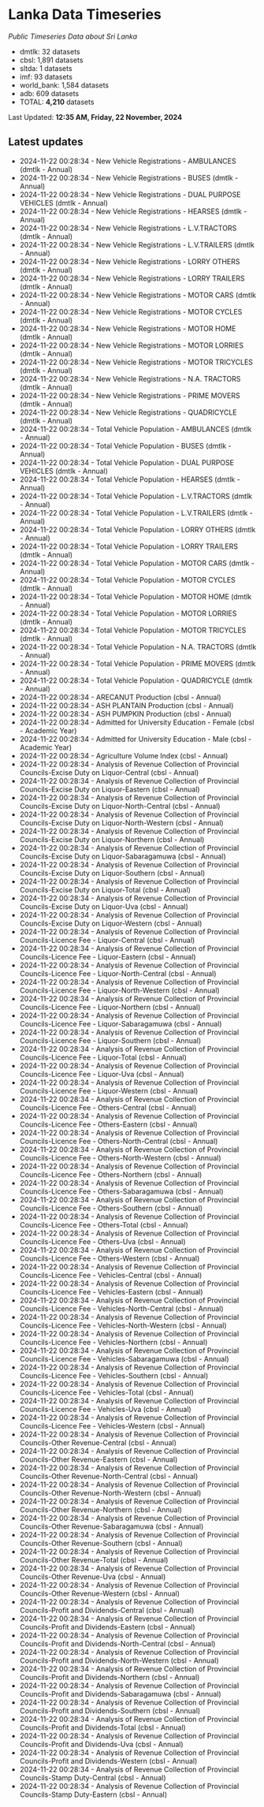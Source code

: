# Lanka Data Timeseries
*Public Timeseries Data about Sri Lanka*

* dmtlk: 32 datasets
* cbsl: 1,891 datasets
* sltda: 1 datasets
* imf: 93 datasets
* world_bank: 1,584 datasets
* adb: 609 datasets
* TOTAL: **4,210** datasets

Last Updated: **12:35 AM, Friday, 22 November, 2024**

## Latest updates

* 2024-11-22 00:28:34 - New Vehicle Registrations - AMBULANCES (dmtlk - Annual)
* 2024-11-22 00:28:34 - New Vehicle Registrations - BUSES (dmtlk - Annual)
* 2024-11-22 00:28:34 - New Vehicle Registrations - DUAL PURPOSE VEHICLES (dmtlk - Annual)
* 2024-11-22 00:28:34 - New Vehicle Registrations - HEARSES (dmtlk - Annual)
* 2024-11-22 00:28:34 - New Vehicle Registrations - L.V.TRACTORS (dmtlk - Annual)
* 2024-11-22 00:28:34 - New Vehicle Registrations - L.V.TRAILERS (dmtlk - Annual)
* 2024-11-22 00:28:34 - New Vehicle Registrations - LORRY OTHERS (dmtlk - Annual)
* 2024-11-22 00:28:34 - New Vehicle Registrations - LORRY TRAILERS (dmtlk - Annual)
* 2024-11-22 00:28:34 - New Vehicle Registrations - MOTOR CARS (dmtlk - Annual)
* 2024-11-22 00:28:34 - New Vehicle Registrations - MOTOR CYCLES (dmtlk - Annual)
* 2024-11-22 00:28:34 - New Vehicle Registrations - MOTOR HOME (dmtlk - Annual)
* 2024-11-22 00:28:34 - New Vehicle Registrations - MOTOR LORRIES (dmtlk - Annual)
* 2024-11-22 00:28:34 - New Vehicle Registrations - MOTOR TRICYCLES (dmtlk - Annual)
* 2024-11-22 00:28:34 - New Vehicle Registrations - N.A. TRACTORS (dmtlk - Annual)
* 2024-11-22 00:28:34 - New Vehicle Registrations - PRIME MOVERS (dmtlk - Annual)
* 2024-11-22 00:28:34 - New Vehicle Registrations - QUADRICYCLE (dmtlk - Annual)
* 2024-11-22 00:28:34 - Total Vehicle Population - AMBULANCES (dmtlk - Annual)
* 2024-11-22 00:28:34 - Total Vehicle Population - BUSES (dmtlk - Annual)
* 2024-11-22 00:28:34 - Total Vehicle Population - DUAL PURPOSE VEHICLES (dmtlk - Annual)
* 2024-11-22 00:28:34 - Total Vehicle Population - HEARSES (dmtlk - Annual)
* 2024-11-22 00:28:34 - Total Vehicle Population - L.V.TRACTORS (dmtlk - Annual)
* 2024-11-22 00:28:34 - Total Vehicle Population - L.V.TRAILERS (dmtlk - Annual)
* 2024-11-22 00:28:34 - Total Vehicle Population - LORRY OTHERS (dmtlk - Annual)
* 2024-11-22 00:28:34 - Total Vehicle Population - LORRY TRAILERS (dmtlk - Annual)
* 2024-11-22 00:28:34 - Total Vehicle Population - MOTOR CARS (dmtlk - Annual)
* 2024-11-22 00:28:34 - Total Vehicle Population - MOTOR CYCLES (dmtlk - Annual)
* 2024-11-22 00:28:34 - Total Vehicle Population - MOTOR HOME (dmtlk - Annual)
* 2024-11-22 00:28:34 - Total Vehicle Population - MOTOR LORRIES (dmtlk - Annual)
* 2024-11-22 00:28:34 - Total Vehicle Population - MOTOR TRICYCLES (dmtlk - Annual)
* 2024-11-22 00:28:34 - Total Vehicle Population - N.A. TRACTORS (dmtlk - Annual)
* 2024-11-22 00:28:34 - Total Vehicle Population - PRIME MOVERS (dmtlk - Annual)
* 2024-11-22 00:28:34 - Total Vehicle Population - QUADRICYCLE (dmtlk - Annual)
* 2024-11-22 00:28:34 - ARECANUT Production (cbsl - Annual)
* 2024-11-22 00:28:34 - ASH PLANTAIN Production (cbsl - Annual)
* 2024-11-22 00:28:34 - ASH PUMPKIN Production (cbsl - Annual)
* 2024-11-22 00:28:34 - Admitted for University Education - Female (cbsl - Academic Year)
* 2024-11-22 00:28:34 - Admitted for University Education - Male (cbsl - Academic Year)
* 2024-11-22 00:28:34 - Agriculture Volume Index (cbsl - Annual)
* 2024-11-22 00:28:34 - Analysis of Revenue Collection of Provincial Councils-Excise Duty on Liquor-Central (cbsl - Annual)
* 2024-11-22 00:28:34 - Analysis of Revenue Collection of Provincial Councils-Excise Duty on Liquor-Eastern (cbsl - Annual)
* 2024-11-22 00:28:34 - Analysis of Revenue Collection of Provincial Councils-Excise Duty on Liquor-North-Central (cbsl - Annual)
* 2024-11-22 00:28:34 - Analysis of Revenue Collection of Provincial Councils-Excise Duty on Liquor-North-Western (cbsl - Annual)
* 2024-11-22 00:28:34 - Analysis of Revenue Collection of Provincial Councils-Excise Duty on Liquor-Northern (cbsl - Annual)
* 2024-11-22 00:28:34 - Analysis of Revenue Collection of Provincial Councils-Excise Duty on Liquor-Sabaragamuwa (cbsl - Annual)
* 2024-11-22 00:28:34 - Analysis of Revenue Collection of Provincial Councils-Excise Duty on Liquor-Southern (cbsl - Annual)
* 2024-11-22 00:28:34 - Analysis of Revenue Collection of Provincial Councils-Excise Duty on Liquor-Total (cbsl - Annual)
* 2024-11-22 00:28:34 - Analysis of Revenue Collection of Provincial Councils-Excise Duty on Liquor-Uva (cbsl - Annual)
* 2024-11-22 00:28:34 - Analysis of Revenue Collection of Provincial Councils-Excise Duty on Liquor-Western (cbsl - Annual)
* 2024-11-22 00:28:34 - Analysis of Revenue Collection of Provincial Councils-Licence Fee - Liquor-Central (cbsl - Annual)
* 2024-11-22 00:28:34 - Analysis of Revenue Collection of Provincial Councils-Licence Fee - Liquor-Eastern (cbsl - Annual)
* 2024-11-22 00:28:34 - Analysis of Revenue Collection of Provincial Councils-Licence Fee - Liquor-North-Central (cbsl - Annual)
* 2024-11-22 00:28:34 - Analysis of Revenue Collection of Provincial Councils-Licence Fee - Liquor-North-Western (cbsl - Annual)
* 2024-11-22 00:28:34 - Analysis of Revenue Collection of Provincial Councils-Licence Fee - Liquor-Northern (cbsl - Annual)
* 2024-11-22 00:28:34 - Analysis of Revenue Collection of Provincial Councils-Licence Fee - Liquor-Sabaragamuwa (cbsl - Annual)
* 2024-11-22 00:28:34 - Analysis of Revenue Collection of Provincial Councils-Licence Fee - Liquor-Southern (cbsl - Annual)
* 2024-11-22 00:28:34 - Analysis of Revenue Collection of Provincial Councils-Licence Fee - Liquor-Total (cbsl - Annual)
* 2024-11-22 00:28:34 - Analysis of Revenue Collection of Provincial Councils-Licence Fee - Liquor-Uva (cbsl - Annual)
* 2024-11-22 00:28:34 - Analysis of Revenue Collection of Provincial Councils-Licence Fee - Liquor-Western (cbsl - Annual)
* 2024-11-22 00:28:34 - Analysis of Revenue Collection of Provincial Councils-Licence Fee - Others-Central (cbsl - Annual)
* 2024-11-22 00:28:34 - Analysis of Revenue Collection of Provincial Councils-Licence Fee - Others-Eastern (cbsl - Annual)
* 2024-11-22 00:28:34 - Analysis of Revenue Collection of Provincial Councils-Licence Fee - Others-North-Central (cbsl - Annual)
* 2024-11-22 00:28:34 - Analysis of Revenue Collection of Provincial Councils-Licence Fee - Others-North-Western (cbsl - Annual)
* 2024-11-22 00:28:34 - Analysis of Revenue Collection of Provincial Councils-Licence Fee - Others-Northern (cbsl - Annual)
* 2024-11-22 00:28:34 - Analysis of Revenue Collection of Provincial Councils-Licence Fee - Others-Sabaragamuwa (cbsl - Annual)
* 2024-11-22 00:28:34 - Analysis of Revenue Collection of Provincial Councils-Licence Fee - Others-Southern (cbsl - Annual)
* 2024-11-22 00:28:34 - Analysis of Revenue Collection of Provincial Councils-Licence Fee - Others-Total (cbsl - Annual)
* 2024-11-22 00:28:34 - Analysis of Revenue Collection of Provincial Councils-Licence Fee - Others-Uva (cbsl - Annual)
* 2024-11-22 00:28:34 - Analysis of Revenue Collection of Provincial Councils-Licence Fee - Others-Western (cbsl - Annual)
* 2024-11-22 00:28:34 - Analysis of Revenue Collection of Provincial Councils-Licence Fee - Vehicles-Central (cbsl - Annual)
* 2024-11-22 00:28:34 - Analysis of Revenue Collection of Provincial Councils-Licence Fee - Vehicles-Eastern (cbsl - Annual)
* 2024-11-22 00:28:34 - Analysis of Revenue Collection of Provincial Councils-Licence Fee - Vehicles-North-Central (cbsl - Annual)
* 2024-11-22 00:28:34 - Analysis of Revenue Collection of Provincial Councils-Licence Fee - Vehicles-North-Western (cbsl - Annual)
* 2024-11-22 00:28:34 - Analysis of Revenue Collection of Provincial Councils-Licence Fee - Vehicles-Northern (cbsl - Annual)
* 2024-11-22 00:28:34 - Analysis of Revenue Collection of Provincial Councils-Licence Fee - Vehicles-Sabaragamuwa (cbsl - Annual)
* 2024-11-22 00:28:34 - Analysis of Revenue Collection of Provincial Councils-Licence Fee - Vehicles-Southern (cbsl - Annual)
* 2024-11-22 00:28:34 - Analysis of Revenue Collection of Provincial Councils-Licence Fee - Vehicles-Total (cbsl - Annual)
* 2024-11-22 00:28:34 - Analysis of Revenue Collection of Provincial Councils-Licence Fee - Vehicles-Uva (cbsl - Annual)
* 2024-11-22 00:28:34 - Analysis of Revenue Collection of Provincial Councils-Licence Fee - Vehicles-Western (cbsl - Annual)
* 2024-11-22 00:28:34 - Analysis of Revenue Collection of Provincial Councils-Other Revenue-Central (cbsl - Annual)
* 2024-11-22 00:28:34 - Analysis of Revenue Collection of Provincial Councils-Other Revenue-Eastern (cbsl - Annual)
* 2024-11-22 00:28:34 - Analysis of Revenue Collection of Provincial Councils-Other Revenue-North-Central (cbsl - Annual)
* 2024-11-22 00:28:34 - Analysis of Revenue Collection of Provincial Councils-Other Revenue-North-Western (cbsl - Annual)
* 2024-11-22 00:28:34 - Analysis of Revenue Collection of Provincial Councils-Other Revenue-Northern (cbsl - Annual)
* 2024-11-22 00:28:34 - Analysis of Revenue Collection of Provincial Councils-Other Revenue-Sabaragamuwa (cbsl - Annual)
* 2024-11-22 00:28:34 - Analysis of Revenue Collection of Provincial Councils-Other Revenue-Southern (cbsl - Annual)
* 2024-11-22 00:28:34 - Analysis of Revenue Collection of Provincial Councils-Other Revenue-Total (cbsl - Annual)
* 2024-11-22 00:28:34 - Analysis of Revenue Collection of Provincial Councils-Other Revenue-Uva (cbsl - Annual)
* 2024-11-22 00:28:34 - Analysis of Revenue Collection of Provincial Councils-Other Revenue-Western (cbsl - Annual)
* 2024-11-22 00:28:34 - Analysis of Revenue Collection of Provincial Councils-Profit and Dividends-Central (cbsl - Annual)
* 2024-11-22 00:28:34 - Analysis of Revenue Collection of Provincial Councils-Profit and Dividends-Eastern (cbsl - Annual)
* 2024-11-22 00:28:34 - Analysis of Revenue Collection of Provincial Councils-Profit and Dividends-North-Central (cbsl - Annual)
* 2024-11-22 00:28:34 - Analysis of Revenue Collection of Provincial Councils-Profit and Dividends-North-Western (cbsl - Annual)
* 2024-11-22 00:28:34 - Analysis of Revenue Collection of Provincial Councils-Profit and Dividends-Northern (cbsl - Annual)
* 2024-11-22 00:28:34 - Analysis of Revenue Collection of Provincial Councils-Profit and Dividends-Sabaragamuwa (cbsl - Annual)
* 2024-11-22 00:28:34 - Analysis of Revenue Collection of Provincial Councils-Profit and Dividends-Southern (cbsl - Annual)
* 2024-11-22 00:28:34 - Analysis of Revenue Collection of Provincial Councils-Profit and Dividends-Total (cbsl - Annual)
* 2024-11-22 00:28:34 - Analysis of Revenue Collection of Provincial Councils-Profit and Dividends-Uva (cbsl - Annual)
* 2024-11-22 00:28:34 - Analysis of Revenue Collection of Provincial Councils-Profit and Dividends-Western (cbsl - Annual)
* 2024-11-22 00:28:34 - Analysis of Revenue Collection of Provincial Councils-Stamp Duty-Central (cbsl - Annual)
* 2024-11-22 00:28:34 - Analysis of Revenue Collection of Provincial Councils-Stamp Duty-Eastern (cbsl - Annual)
